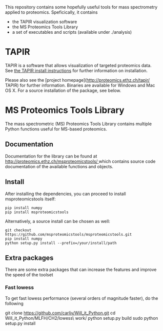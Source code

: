 This repository contains some hopefully useful tools for mass spectrometry
applied to proteomics. Speficically, it contains 

- the TAPIR visualization software
- the MS Proteomics Tools Library 
- a set of executables and scripts (available under ./analysis)

# TAPIR 

TAPIR is a software that allows visualization of targeted proteomics data. See
[the TAPIR install instructions](INSTALL-TAPIR) for further information on
installation.

Please also see the [project homepage](http://proteomics.ethz.ch/tapir/ TAPIR)
for further information.  Binaries are available for Windows and Mac OS X. For
a source installation of the package, see below.

# MS Proteomics Tools Library 

The mass spectrometric (MS) Proteomics Tools Library contains multiple Python
functions useful for MS-based proteomics.

## Documentation

Documentation for the library can be found at [http://proteomics.ethz.ch/msproteomicstools/ ](http://proteomics.ethz.ch/msproteomicstools/) which contains source code documentation of the available functions and objects.

## Install ##

After installing the dependencies, you can proceed to install msproteomicstools itself:

    pip install numpy
    pip install msproteomicstools

Alternatively, a source install can be chosen as well:

    git checkout https://github.com/msproteomicstools/msproteomicstools.git
    pip install numpy
    python setup.py install --prefix=/your/install/path 


## Extra packages 

There are some extra packages that can increase the features and improve the speed of the toolset

### Fast lowess

To get fast lowess performance (several orders of magnitude faster), do the
following

git clone https://github.com/carljv/Will_it_Python.git
cd Will_it_Python/MLFH/CH2/lowess\ work/
python setup.py build
sudo python setup.py install


